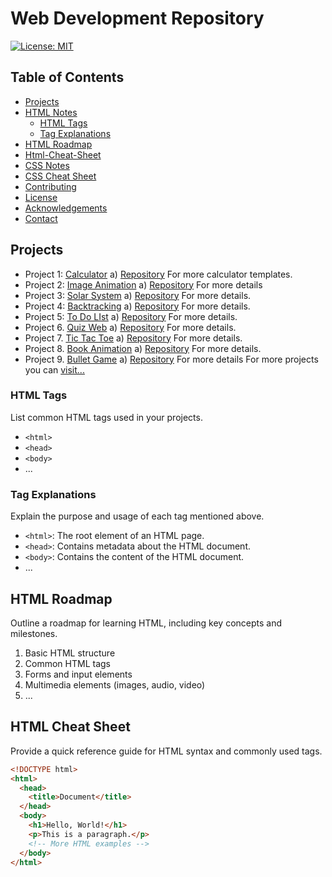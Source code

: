 # Web Development Repository

[![License: MIT](https://img.shields.io/badge/License-MIT-yellow.svg)](https://opensource.org/licenses/MIT)

## Table of Contents

- [Projects](https://github.com/Mayank-Garg7/Html/tree/main/Projects)
- [HTML Notes](https://github.com/Mayank-Garg7/Html/blob/main/HtmlNotes.pdf)
  - [HTML Tags](https://github.com/Mayank-Garg7/Html/tree/main/Html%20Tags)
  - [Tag Explanations](https://github.com/Mayank-Garg7/Html/blob/main/HtmlNotes.pdf)
- [HTML Roadmap](#html-roadmap)
- [Html-Cheat-Sheet](https://github.com/Mayank-Garg7/Html/blob/main/HtmlCheatSheet.pdf)
- [CSS Notes](https://github.com/Mayank-Garg7/Html/blob/main/CSS/CSSNotes.pdf)
- [CSS Cheat Sheet](https://github.com/Mayank-Garg7/Html/blob/main/CSS/csscheatsheet.pdf)
- [Contributing](#contributing)
- [License](#license)
- [Acknowledgements](#acknowledgements)
- [Contact](#contact)

## Projects

- Project 1: [Calculator](https://mayank-garg7.github.io/Calculator/)
      a) [Repository](https://github.com/Mayank-Garg7/Html/tree/main/Projects/Calculator)
          For more calculator templates.
- Project 2: [Image Animation](https://mayank-garg7.github.io/ImageAnimation/)
      a) [Repository](https://github.com/Mayank-Garg7/ImageAnimation)
          For more details
- Project 3: [Solar System](https://mayank-garg7.github.io/SolarSystem/)
      a) [Repository](https://github.com/Mayank-Garg7/SolarSystem)
          For more details.
- Project 4: [Backtracking](https://mayank-garg7.github.io/Backtracking/)
      a) [Repository](https://github.com/Mayank-Garg7/Html/blob/main/CSS/csscheatsheet.pdf)
          For more details.
- Project 5: [To Do LIst](https://mayank-garg7.github.io/ToDoList/)
      a) [Repository](https://github.com/Mayank-Garg7/ToDoList)
        For more details.
- Project 6. [Quiz Web](https://mayank-garg7.github.io/QuizWeb/)
      a) [Repository](https://github.com/Mayank-Garg7/QuizWeb)
          For more details.
- Project 7. [Tic Tac Toe](https://mayank-garg7.github.io/TicTacToeGame/)
      a) [Repository](https://github.com/Mayank-Garg7/TicTacToeGame)
        For more details.
- Project 8. [Book Animation](https://mayank-garg7.github.io/BookAnimation/)
      a) [Repository](https://github.com/Mayank-Garg7/BookAnimation)
        For more details.
- Project 9. [Bullet Game](https://mayank-garg7.github.io/BulletGame/)
        a) [Repository](https://github.com/Mayank-Garg7/BulletGame)
          For more details
  For more projects you can [visit...](https://github.com/Mayank-Garg7/Html/tree/main/Projects)
  

### HTML Tags

List common HTML tags used in your projects.

- `<html>`
- `<head>`
- `<body>`
- ...

### Tag Explanations

Explain the purpose and usage of each tag mentioned above.

- `<html>`: The root element of an HTML page.
- `<head>`: Contains metadata about the HTML document.
- `<body>`: Contains the content of the HTML document.
- ...

## HTML Roadmap

Outline a roadmap for learning HTML, including key concepts and milestones.

1. Basic HTML structure
2. Common HTML tags
3. Forms and input elements
4. Multimedia elements (images, audio, video)
5. ...

## HTML Cheat Sheet

Provide a quick reference guide for HTML syntax and commonly used tags.

```html
<!DOCTYPE html>
<html>
  <head>
    <title>Document</title>
  </head>
  <body>
    <h1>Hello, World!</h1>
    <p>This is a paragraph.</p>
    <!-- More HTML examples -->
  </body>
</html>
